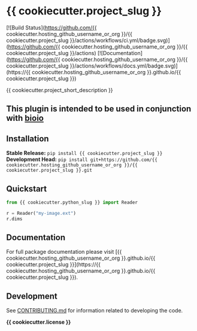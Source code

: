 # {{ cookiecutter.project_slug }}

[![Build Status](https://github.com/{{ cookiecutter.hosting_github_username_or_org }}/{{ cookiecutter.project_slug }}/actions/workflows/ci.yml/badge.svg)](https://github.com/{{ cookiecutter.hosting_github_username_or_org }}/{{ cookiecutter.project_slug }}/actions)
[![Documentation](https://github.com/{{ cookiecutter.hosting_github_username_or_org }}/{{ cookiecutter.project_slug }}/actions/workflows/docs.yml/badge.svg)](https://{{ cookiecutter.hosting_github_username_or_org }}.github.io/{{ cookiecutter.project_slug }})

{{ cookiecutter.project_short_description }}

This plugin is intended to be used in conjunction with [bioio](https://github.com/bioio-devs/bioio)
---

## Installation

**Stable Release:** `pip install {{ cookiecutter.project_slug }}`<br>
**Development Head:** `pip install git+https://github.com/{{ cookiecutter.hosting_github_username_or_org }}/{{ cookiecutter.project_slug }}.git`

## Quickstart

```python
from {{ cookiecutter.python_slug }} import Reader 

r = Reader("my-image.ext")
r.dims
```

## Documentation

For full package documentation please visit [{{ cookiecutter.hosting_github_username_or_org }}.github.io/{{ cookiecutter.project_slug }}](https://{{ cookiecutter.hosting_github_username_or_org }}.github.io/{{ cookiecutter.project_slug }}).

## Development

See [CONTRIBUTING.md](CONTRIBUTING.md) for information related to developing the code.

**{{ cookiecutter.license }}**
